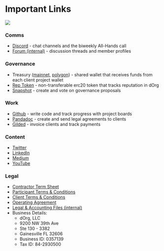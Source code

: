 # Important Links

![](https://i.gifer.com/6DY.gif)

### **Comms**

* [Discord](https://discord.com/invite/bA9ZM7WXZU) - chat channels and the biweekly All-Hands call
* [Forum (internal)](https://forum.dorg.tech/) - discussion threads and member profiles

### **Governance**

* Treasury ([mainnet](https://gnosis-safe.io/app/eth:0xdb22d2d37db92EA7fa6993C9f6Ead55FBb1eF4EA/balances), [polygon](https://gnosis-safe.io/app/matic:0xB910593f350D0b0E32B6BB251B962cf7dc2cea3f/balances)) - shared wallet that receives funds from each client project wallet
* [Rep Token](https://etherscan.io/token/0x62300cec5240e5b273781ad67ce735107f3dacd4) - non-transferable erc20 token that tracks reputation in dOrg
* [Snapshot](https://snapshot.org/#/dorg.eth) -  create and vote on governance proposals

### **Work**

* [Github](https://github.com/dorgtech) - write code and track progress with project boards
* [Pandadoc](https://app.pandadoc.com/a/#/templates-next?sortBy=name\&direction=asc\&displayMode=folders\_first\&mainFilter=all) - create and send legal agreements to clients
* [Gilded](https://app.gilded.finance/auth/login) - invoice clients and track payments

### **Content**

* [Twitter](https://twitter.com/dorg\_tech)&#x20;
* [LinkedIn](https://www.linkedin.com/company/28435766/)
* [Medium](https://medium.com/dorg-tech)
* [YouTube](https://www.youtube.com/channel/UC7mE6iz-Y66t6KFHehfWlcg)

### **Legal**

* [Contractor Term Sheet](https://github.com/dOrgTech/Ops/blob/master/legal/Contractor\_Term\_Sheet.pdf)
* [Participant Terms & Conditions](https://github.com/dOrgTech/Ops/blob/master/legal/Participation\_Terms\_And\_Conditions.pdf)
* [Client Terms & Conditions](https://github.com/dOrgTech/Ops/blob/master/legal/Client\_Terms\_And\_Conditions.pdf)
* [Operating Agreement](https://github.com/dOrgTech/Ops/blob/master/legal/Operating\_Agreement.pdf)
* [Legal & Accounting Files (internal)](https://drive.google.com/drive/folders/1j6i0YZ\_sCy5g2zzCLJD3YfOscCpczWB3)
* Business Details:
  * dOrg, LLC
  * 9200 NW 39th Ave
  * Ste 130 - 3382
  * Gainesville FL 32606
  * Business ID: 0357139
  * Tax ID: 84-2930500&#x20;

